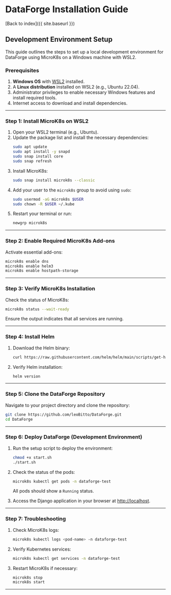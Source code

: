 # DataForge Installation Guide

[Back to index]({{ site.baseurl }})

## Development Environment Setup

This guide outlines the steps to set up a local development environment for DataForge using MicroK8s on a Windows machine with WSL2.

### Prerequisites

1. **Windows OS** with [WSL2](https://learn.microsoft.com/en-us/windows/wsl/install) installed.
2. A **Linux distribution** installed on WSL2 (e.g., Ubuntu 22.04).
3. Administrator privileges to enable necessary Windows features and install required tools.
4. Internet access to download and install dependencies.

---

### Step 1: Install MicroK8s on WSL2

1. Open your WSL2 terminal (e.g., Ubuntu).
2. Update the package list and install the necessary dependencies:
   ```bash
   sudo apt update
   sudo apt install -y snapd
   sudo snap install core
   sudo snap refresh
   ```
3. Install MicroK8s:
   ```bash
   sudo snap install microk8s --classic
   ```
4. Add your user to the `microk8s` group to avoid using `sudo`:
   ```bash
   sudo usermod -aG microk8s $USER
   sudo chown -R $USER ~/.kube
   ```
5. Restart your terminal or run:
   ```bash
   newgrp microk8s
   ```

---

### Step 2: Enable Required MicroK8s Add-ons

Activate essential add-ons:
```bash
microk8s enable dns 
microk8s enable helm3 
microk8s enable hostpath-storage
```

---

### Step 3: Verify MicroK8s Installation

Check the status of MicroK8s:
```bash
microk8s status --wait-ready
```
Ensure the output indicates that all services are running.

---

### Step 4: Install Helm

1. Download the Helm binary:
   ```bash
   curl https://raw.githubusercontent.com/helm/helm/main/scripts/get-helm-3 | bash
   ```
2. Verify Helm installation:
   ```bash
   helm version
   ```

---

### Step 5: Clone the DataForge Repository

Navigate to your project directory and clone the repository:
```bash
git clone https://github.com/leoBitto/DataForge.git
cd DataForge
```

---

### Step 6: Deploy DataForge (Development Environment)

1. Run the setup script to deploy the environment:
   ```bash
   chmod +x start.sh
   ./start.sh
   ```
2. Check the status of the pods:
   ```bash
   microk8s kubectl get pods -n dataforge-test
   ```
   All pods should show a `Running` status.

3. Access the Django application in your browser at [http://localhost](http://localhost).

---

### Step 7: Troubleshooting

1. Check MicroK8s logs:
   ```bash
   microk8s kubectl logs <pod-name> -n dataforge-test
   ```
2. Verify Kubernetes services:
   ```bash
   microk8s kubectl get services -n dataforge-test
   ```
3. Restart MicroK8s if necessary:
   ```bash
   microk8s stop
   microk8s start
   ```

---

